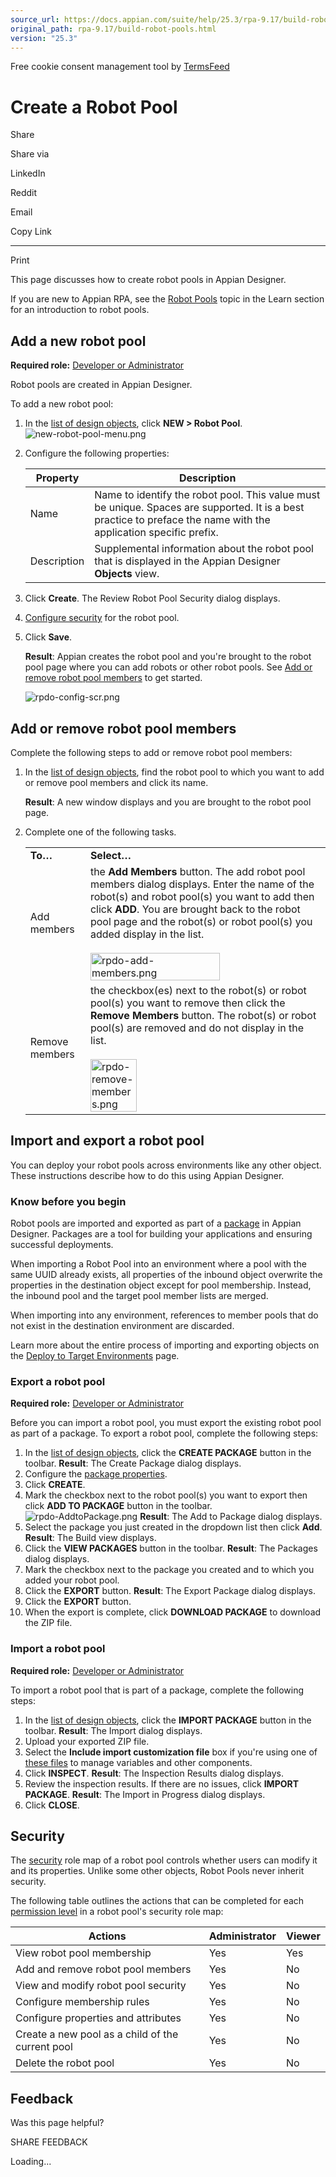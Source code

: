 ```yaml
---
source_url: https://docs.appian.com/suite/help/25.3/rpa-9.17/build-robot-pools.html
original_path: rpa-9.17/build-robot-pools.html
version: "25.3"
---
```


Free cookie consent management tool by [TermsFeed](https://www.termsfeed.com/)

# Create a Robot Pool

Share

Share via

LinkedIn

Reddit

Email

Copy Link

* * *

Print

This page discusses how to create robot pools in Appian Designer.

If you are new to Appian RPA, see the [Robot Pools](robot-pool-object.html) topic in the Learn section for an introduction to robot pools.

## Add a new robot pool

**Required role:** [Developer or Administrator](learn-user-settings.html#rpa-roles)

Robot pools are created in Appian Designer.

To add a new robot pool:

1.  In the [list of design objects](../objects-view.html), click **NEW > Robot Pool**.
    ![new-robot-pool-menu.png](images/new-robot-pool-menu.png)
2.  Configure the following properties:

    | **Property** | **Description** |
    | --- | --- |
    | Name | Name to identify the robot pool. This value must be unique. Spaces are supported. It is a best practice to preface the name with the application specific prefix. |
    | Description | Supplemental information about the robot pool that is displayed in the Appian Designer **Objects** view. |

3.  Click **Create**. The Review Robot Pool Security dialog displays.
4.  [Configure security](#security) for the robot pool.
5.  Click **Save**.

    **Result**: Appian creates the robot pool and you're brought to the robot pool page where you can add robots or other robot pools. See [Add or remove robot pool members](#add-or-remove-robot-pool-members) to get started.

    ![rpdo-config-scr.png](images/rpdo-config-scr.png)

## Add or remove robot pool members

Complete the following steps to add or remove robot pool members:

1.  In the [list of design objects](../objects-view.html), find the robot pool to which you want to add or remove pool members and click its name.

    **Result**: A new window displays and you are brought to the robot pool page.
2.  Complete one of the following tasks.

    <table class="appianTable table table-striped"><tbody><tr><td class="cellshade"><strong>To…</strong></td><td class="cellshade"><strong>Select…</strong></td></tr><tr><td>Add members</td><td>the <strong>Add Members</strong> button. The add robot pool members dialog displays. Enter the name of the robot(s) and robot pool(s) you want to add then click <strong>ADD</strong>. You are brought back to the robot pool page and the robot(s) or robot pool(s) you added display in the list.<br><br><img src="images/rpdo-add-members.png" alt="rpdo-add-members.png" class="screenshot" style="width:75%"></td></tr><tr><td>Remove members</td><td>the checkbox(es) next to the robot(s) or robot pool(s) you want to remove then click the <strong>Remove Members</strong> button. The robot(s) or robot pool(s) are removed and do not display in the list.<br><br><img src="images/rpdo-remove-members.png" alt="rpdo-remove-members.png" class="screenshot" style="width:45%"></td></tr></tbody></table>

## Import and export a robot pool

You can deploy your robot pools across environments like any other object. These instructions describe how to do this using Appian Designer.

### Know before you begin

Robot pools are imported and exported as part of a [package](../prepare-deployment-packages.html) in Appian Designer. Packages are a tool for building your applications and ensuring successful deployments.

When importing a Robot Pool into an environment where a pool with the same UUID already exists, all properties of the inbound object overwrite the properties in the destination object except for pool membership. Instead, the inbound pool and the target pool member lists are merged.

When importing into any environment, references to member pools that do not exist in the destination environment are discarded.

Learn more about the entire process of importing and exporting objects on the [Deploy to Target Environments](../Deploy_to_Target_Environments.html#manual-export-and-import) page.

### Export a robot pool

**Required role:** [Developer or Administrator](learn-user-settings.html#rpa-roles)

Before you can import a robot pool, you must export the existing robot pool as part of a package. To export a robot pool, complete the following steps:

1.  In the [list of design objects](../objects-view.html), click the **CREATE PACKAGE** button in the toolbar.
    **Result**: The Create Package dialog displays.
2.  Configure the [package properties](../prepare-deployment-packages.html#package-properties).
3.  Click **CREATE**.
4.  Mark the checkbox next to the robot pool(s) you want to export then click **ADD TO PACKAGE** button in the toolbar.
    ![rpdo-AddtoPackage.png](./images/rpdo-AddtoPackage.png)
    **Result**: The Add to Package dialog displays.
5.  Select the package you just created in the dropdown list then click **Add**.
    **Result**: The Build view displays.
6.  Click the **VIEW PACKAGES** button in the toolbar.
    **Result**: The Packages dialog displays.
7.  Mark the checkbox next to the package you created and to which you added your robot pool.
8.  Click the **EXPORT** button.
    **Result**: The Export Package dialog displays.
9.  Click the **EXPORT** button.
10.  When the export is complete, click **DOWNLOAD PACKAGE** to download the ZIP file.

### Import a robot pool

**Required role:** [Developer or Administrator](learn-user-settings.html#rpa-roles)

To import a robot pool that is part of a package, complete the following steps:

1.  In the [list of design objects](../objects-view.html), click the **IMPORT PACKAGE** button in the toolbar.
    **Result**: The Import dialog displays.
2.  Upload your exported ZIP file.
3.  Select the **Include import customization file** box if you're using one of [these files](../Managing_Import_Customization_Files.html) to manage variables and other components.
4.  Click **INSPECT**.
    **Result**: The Inspection Results dialog displays.
5.  Review the inspection results. If there are no issues, click **IMPORT PACKAGE**.
    **Result**: The Import in Progress dialog displays.
6.  Click **CLOSE**.

## Security

The [security](../object-security.html) role map of a robot pool controls whether users can modify it and its properties. Unlike some other objects, Robot Pools never inherit security.

The following table outlines the actions that can be completed for each [permission level](../object-security.html#permission-levels-in-role-maps) in a robot pool's security role map:

| Actions | Administrator | Viewer |
| --- | --- | --- |
| View robot pool membership | Yes | Yes |
| Add and remove robot pool members | Yes | No |
| View and modify robot pool security | Yes | No |
| Configure membership rules | Yes | No |
| Configure properties and attributes | Yes | No |
| Create a new pool as a child of the current pool | Yes | No |
| Delete the robot pool | Yes | No |

## Feedback

Was this page helpful?

SHARE FEEDBACK

Loading...